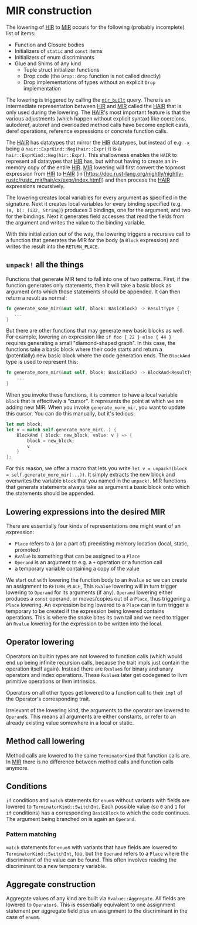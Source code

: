 # MIR construction

The lowering of [HIR] to [MIR] occurs for the following (probably incomplete)
list of items:

* Function and Closure bodies
* Initializers of `static` and `const` items
* Initializers of enum discriminants
* Glue and Shims of any kind
    * Tuple struct initializer functions
    * Drop code (the `Drop::drop` function is not called directly)
    * Drop implementations of types without an explicit `Drop` implementation

The lowering is triggered by calling the [`mir_built`] query.
There is an intermediate representation
between [HIR] and [MIR] called the [HAIR] that is only used during the lowering.
The [HAIR]'s most important feature is that the various adjustments (which happen
without explicit syntax) like coercions, autoderef, autoref and overloaded method
calls have become explicit casts, deref operations, reference expressions or
concrete function calls.

The [HAIR] has datatypes that mirror the [HIR] datatypes, but instead of e.g. `-x`
being a `hair::ExprKind::Neg(hair::Expr)` it is a `hair::ExprKind::Neg(hir::Expr)`.
This shallowness enables the `HAIR` to represent all datatypes that [HIR] has, but
without having to create an in-memory copy of the entire [HIR].
[MIR] lowering will first convert the topmost expression from
[HIR] to [HAIR] (in
[https://doc.rust-lang.org/nightly/nightly-rustc/rustc_mir/hair/cx/expr/index.html])
and then process the [HAIR] expressions recursively.

The lowering creates local variables for every argument as specified in the signature.
Next it creates local variables for every binding specified (e.g. `(a, b): (i32, String)`)
produces 3 bindings, one for the argument, and two for the bindings. Next it generates
field accesses that read the fields from the argument and writes the value to the binding
variable.

With this initialization out of the way, the lowering triggers a recursive call
to a function that generates the MIR for the body (a `Block` expression) and
writes the result into the `RETURN_PLACE`.

## `unpack!` all the things

Functions that generate MIR tend to fall into one of two patterns.
First, if the function generates only statements, then it will take a
basic block as argument onto which those statements should be appended.
It can then return a result as normal:

```rust
fn generate_some_mir(&mut self, block: BasicBlock) -> ResultType {
   ...
}
```

But there are other functions that may generate new basic blocks as well.
For example, lowering an expression like `if foo { 22 } else { 44 }`
requires generating a small "diamond-shaped graph".
In this case, the functions take a basic block where their code starts
and return a (potentially) new basic block where the code generation ends.
The `BlockAnd` type is used to represent this:

```rust
fn generate_more_mir(&mut self, block: BasicBlock) -> BlockAnd<ResultType> {
    ...
}
```

When you invoke these functions, it is common to have a local variable `block`
that is effectively a "cursor". It represents the point at which we are adding new MIR.
When you invoke `generate_more_mir`, you want to update this cursor.
You can do this manually, but it's tedious:

```rust
let mut block;
let v = match self.generate_more_mir(..) {
    BlockAnd { block: new_block, value: v } => {
        block = new_block;
        v
    }
};
```

For this reason, we offer a macro that lets you write
`let v = unpack!(block = self.generate_more_mir(...))`.
It simply extracts the new block and overwrites the
variable `block` that you named in the `unpack!`.
MIR functions that generate statements always take as argument a
basic block onto which the statements should be appended.

## Lowering expressions into the desired MIR

There are essentially four kinds of representations one might want of an expression:

* `Place` refers to a (or a part of) preexisting memory location (local, static, promoted)
* `Rvalue` is something that can be assigned to a `Place`
* `Operand` is an argument to e.g. a `+` operation or a function call
* a temporary variable containing a copy of the value

We start out with lowering the function body to an `Rvalue` so we can create an
assignment to `RETURN_PLACE`, This `Rvalue` lowering will in turn trigger lowering to
`Operand` for its arguments (if any). `Operand` lowering either produces a `const`
operand, or moves/copies out of a `Place`, thus triggering a `Place` lowering. An
expression being lowered to a `Place` can in turn trigger a temporary to be created
if the expression being lowered contains operations. This is where the snake bites its
own tail and we need to trigger an `Rvalue` lowering for the expression to be written
into the local.

## Operator lowering

Operators on builtin types are not lowered to function calls (which would end up being
infinite recursion calls, because the trait impls just contain the operation itself
again). Instead there are `Rvalue`s for binary and unary operators and index operations.
These `Rvalue`s later get codegened to llvm primitive operations or llvm intrinsics.

Operators on all other types get lowered to a function call to their `impl` of the
Operator's corresponding trait.

Irrelevant of the lowering kind, the arguments to the operator are lowered to `Operand`s.
This means all arguments are either constants, or refer to an already existing value
somewhere in a local or static.

## Method call lowering

Method calls are lowered to the same `TerminatorKind` that function calls are.
In [MIR] there is no difference between method calls and function calls anymore.

## Conditions

`if` conditions and `match` statements for `enum`s without variants with fields are
lowered to `TerminatorKind::SwitchInt`. Each possible value (so `0` and `1` for `if`
conditions) has a corresponding `BasicBlock` to which the code continues.
The argument being branched on is again an `Operand`.

### Pattern matching

`match` statements for `enum`s with variants that have fields are lowered to
`TerminatorKind::SwitchInt`, too, but the `Operand` refers to a `Place` where the
discriminant of the value can be found. This often involves reading the discriminant
to a new temporary variable.

## Aggregate construction

Aggregate values of any kind are built via `Rvalue::Aggregate`. All fields are
lowered to `Operator`s. This is essentially equivalent to one assignment
statement per aggregate field plus an assignment to the discriminant in the
case of `enum`s.

[MIR]: ./index.html
[HIR]: ../hir.html
[HAIR]: https://doc.rust-lang.org/nightly/nightly-rustc/rustc_mir/hair/index.html
[`mir_built`]: https://doc.rust-lang.org/nightly/nightly-rustc/rustc_mir/transform/fn.mir_built.html
